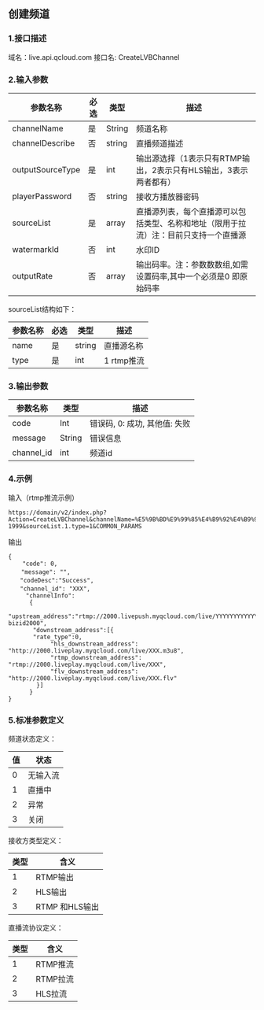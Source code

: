 ## 创建频道

### 1.接口描述

域名：live.api.qcloud.com
接口名: CreateLVBChannel

### 2.输入参数

| **参数名称** | **必选** | **类型** | **描述** |
| --- | --- | --- | --- |
| channelName | 是 | String | 频道名称 |
| channelDescribe | 否 | string | 直播频道描述 |
| outputSourceType | 是 | int | 输出源选择（1表示只有RTMP输出，2表示只有HLS输出，3表示两者都有） |
| playerPassword | 否 | string | 接收方播放器密码 |
| sourceList | 是 | array | 直播源列表，每个直播源可以包括类型、名称和地址（限用于拉流）注：目前只支持一个直播源 |
| watermarkId | 否 | int | 水印ID |
| outputRate | 否 | array | 输出码率。注：参数数数组,如需设置码率,其中一个必须是0 即原始码率 |

sourceList结构如下：

| **参数名称** | **必选** | **类型** | **描述** |
| --- | --- | --- | --- |
| name | 是 | string | 直播源名称 |
| type | 是 | int | 1 rtmp推流 |

### 3.输出参数

| **参数名称** | **类型** | **描述** |
| --- | --- | --- |
| code | Int | 错误码, 0: 成功, 其他值: 失败 |
| message | String | 错误信息 |
| channel\_id | int | 频道id |

### 4.示例

输入（rtmp推流示例）

```
https://domain/v2/index.php?Action=CreateLVBChannel&channelName=%E5%9B%BD%E9%99%85%E4%B9%92%E4%B9%93%E7%90%83%E9%94%A6%E6%A0%87%E8%B5%9B3&outputSourceType=2&sourceList.1.name=video-1999&sourceList.1.type=1&COMMON_PARAMS
```


输出

```
{
    "code": 0,
　  "message": "",
　　"codeDesc":"Success",
　　"channel_id": "XXX",
     "channelInfo":
      {
       "upstream_address":"rtmp://2000.livepush.myqcloud.com/live/YYYYYYYYYYYYYYYYYY?bizid2000",
	   "downstream_address":[{
	   "rate_type":0,
            "hls_downstream_address": "http://2000.liveplay.myqcloud.com/live/XXX.m3u8",
            "rtmp_downstream_address": "rtmp://2000.liveplay.myqcloud.com/live/XXX",
            "flv_downstream_address": "http://2000.liveplay.myqcloud.com/live/XXX.flv"
        }]
      }
}
```

### 5.标准参数定义

频道状态定义：

| 值 | 状态 |
| --- | --- |
| 0 | 无输入流 |
| 1 | 直播中 |
| 2 | 异常 |
| 3 | 关闭 |

接收方类型定义：

| 类型 | 含义 |
| --- | --- |
| 1 | RTMP输出 |
| 2 | HLS输出 |
| 3 | RTMP 和HLS输出 |

直播流协议定义：

| 类型 | 含义 |
| --- | --- |
| 1 | RTMP推流 |
| 2 | RTMP拉流 |
| 3 | HLS拉流 |
